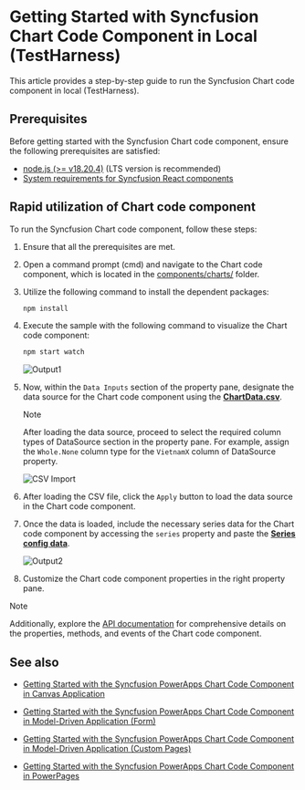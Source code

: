 # Getting Started with Syncfusion Chart Code Component in Local (TestHarness)

This article provides a step-by-step guide to run the Syncfusion Chart code component in local (TestHarness).

## Prerequisites

Before getting started with the Syncfusion Chart code component, ensure the following prerequisites are satisfied:

- [node.js  (>= v18.20.4)](https://nodejs.org/en/download/) (LTS version is recommended)
- [System requirements for Syncfusion React components](https://ej2.syncfusion.com/react/documentation/system-requirement)

## Rapid utilization of Chart code component

To run the Syncfusion Chart code component, follow these steps:

1. Ensure that all the prerequisites are met.

2. Open a command prompt (cmd) and navigate to the Chart code component, which is located in the [components/charts/](./) folder.

3. Utilize the following command to install the dependent packages:

    ```bash
    npm install
    ```

4. Execute the sample with the following command to visualize the Chart code component:

    ```bash
    npm start watch
    ```

    ![Output1](../../docs/images/charts/CC-Output1.png)

5. Now, within the `Data Inputs` section of the property pane, designate the data source for the Chart code component using the [**ChartData.csv**](./data/chartData.csv).

    > [!NOTE]
    > After loading the data source, proceed to select the required column types of DataSource section in the property pane. For example, assign the `Whole.None` column type for the `VietnamX` column of DataSource property.

    ![CSV Import](../../docs/images/common/CC-CSVImport.png)

6. After loading the CSV file, click the `Apply` button to load the data source in the Chart code component.

7. Once the data is loaded, include the necessary series data for the Chart code component by accessing the `series` property and paste the [**Series config data**](./data/seriesConfig.json).

    ![Output2](../../docs/images/charts/CC-Output2.png)

8. Customize the Chart code component properties in the right property pane.

> [!NOTE]
> Additionally, explore the [API documentation](../../docs/charts/api.md) for comprehensive details on the properties, methods, and events of the Chart code component.

## See also

- [Getting Started with the Syncfusion PowerApps Chart Code Component in Canvas Application](../../docs/charts/getting-started-with-canvas.md)

- [Getting Started with the Syncfusion PowerApps Chart Code Component in Model-Driven Application (Form)](../../docs/charts/getting-started-with-model-driven-form.md)

- [Getting Started with the Syncfusion PowerApps Chart Code Component in Model-Driven Application (Custom Pages)](../../docs/charts/getting-started-with-model-driven-custom-pages.md)

- [Getting Started with the Syncfusion PowerApps Chart Code Component in PowerPages](../../docs/charts/getting-started-with-power-pages.md)
